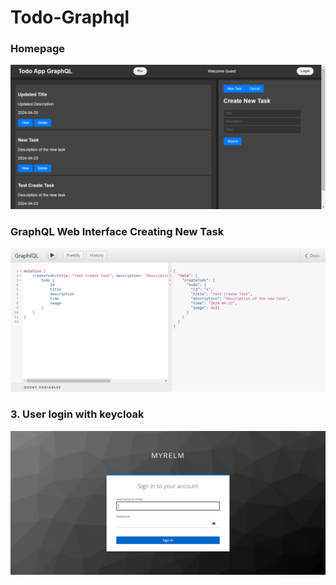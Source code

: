 ﻿# Todo-Graphql
### Homepage
![Image Description](static/homepage.png)

### GraphQL Web Interface Creating New Task 
![Image Description](static/create.png)

### 3.	User login with keycloak
![Image Description](static/signin.png)
